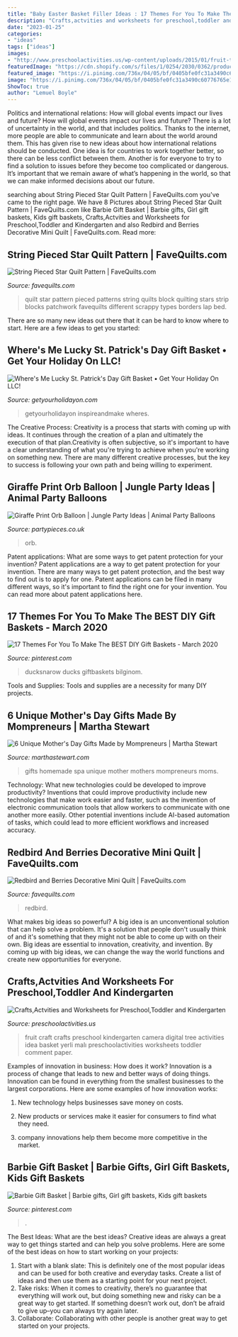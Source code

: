 ```yaml
---
title: "Baby Easter Basket Filler Ideas : 17 Themes For You To Make The Best Diy Gift Baskets"
description: "Crafts,actvities and worksheets for preschool,toddler and kindergarten"
date: "2023-01-25"
categories:
- "ideas"
tags: ["ideas"]
images:
- "http://www.preschoolactivities.us/wp-content/uploads/2015/01/fruit-tree-craft1.jpg"
featuredImage: "https://cdn.shopify.com/s/files/1/0254/2030/0362/products/34473-Giraffe-Print-Orb-Foil-Balloon-_each_7da0d464-50cb-40c7-ae11-952e508ef783_2400x.jpg?v=1593828033"
featured_image: "https://i.pinimg.com/736x/04/05/bf/0405bfe0fc31a3490c60776765e13f3f.jpg"
image: "https://i.pinimg.com/736x/04/05/bf/0405bfe0fc31a3490c60776765e13f3f.jpg"
ShowToc: true
author: "Lemuel Boyle"
---
```



Politics and international relations: How will global events impact our lives and future?
How will global events impact our lives and future? There is a lot of uncertainty in the world, and that includes politics. Thanks to the internet, more people are able to communicate and learn about the world around them. This has given rise to new ideas about how international relations should be conducted. 
One idea is for countries to work together better, so there can be less conflict between them. Another is for everyone to try to find a solution to issues before they become too complicated or dangerous. It’s important that we remain aware of what’s happening in the world, so that we can make informed decisions about our future.

	

		
searching about String Pieced Star Quilt Pattern | FaveQuilts.com you've came to the right page. We have 8 Pictures about String Pieced Star Quilt Pattern | FaveQuilts.com like Barbie Gift Basket | Barbie gifts, Girl gift baskets, Kids gift baskets, Crafts,Actvities and Worksheets for Preschool,Toddler and Kindergarten and also Redbird and Berries Decorative Mini Quilt | FaveQuilts.com. Read more:
		
    
## String Pieced Star Quilt Pattern | FaveQuilts.com

<img loading=lazy src="https://irepo.primecp.com/2015/06/225573/String-Pieced-Star-Quilt-Pattern_ExtraLarge1000_ID-1056747.jpg?v=1056747" onerror="this.onerror=null;this.src='https://tse3.mm.bing.net/th?id=OIP.rb3n3drnt8scwm55eOKQ1gHaJ3&amp;pid=15.1';" alt="String Pieced Star Quilt Pattern | FaveQuilts.com">

_Source: favequilts.com_

>quilt star pattern pieced patterns string quilts block quilting stars strip blocks patchwork favequilts different scrappy types borders lap bed. 

	

There are so many new ideas out there that it can be hard to know where to start. Here are a few ideas to get you started: 

    
## Where&#039;s Me Lucky St. Patrick&#039;s Day Gift Basket • Get Your Holiday On LLC!

<img loading=lazy src="https://i1.wp.com/www.getyourholidayon.com/wp-content/uploads/2017/02/Wheres-Me-Lucky-Lottery-Basket.jpg?fit=1000%2C1500&amp;ssl=1" onerror="this.onerror=null;this.src='https://tse4.mm.bing.net/th?id=OIP.5x21-Vhc0d5c23CERpB1dAHaLH&amp;pid=15.1';" alt="Where&#039;s Me Lucky St. Patrick&#039;s Day Gift Basket • Get Your Holiday On LLC!">

_Source: getyourholidayon.com_

>getyourholidayon inspireandmake wheres. 

	

The Creative Process:
Creativity is a process that starts with coming up with ideas. It continues through the creation of a plan and ultimately the execution of that plan.Creativity is often subjective, so it's important to have a clear understanding of what you're trying to achieve when you're working on something new. There are many different creative processes, but the key to success is following your own path and being willing to experiment.

    
## Giraffe Print Orb Balloon | Jungle Party Ideas | Animal Party Balloons

<img loading=lazy src="https://cdn.shopify.com/s/files/1/0254/2030/0362/products/34473-Giraffe-Print-Orb-Foil-Balloon-_each_7da0d464-50cb-40c7-ae11-952e508ef783_2400x.jpg?v=1593828033" onerror="this.onerror=null;this.src='https://tse3.mm.bing.net/th?id=OIP.AAPSKVbHOAA4X1GNe5HPEwHaHa&amp;pid=15.1';" alt="Giraffe Print Orb Balloon | Jungle Party Ideas | Animal Party Balloons">

_Source: partypieces.co.uk_

>orb. 

	

Patent applications: What are some ways to get patent protection for your invention?
Patent applications are a way to get patent protection for your invention. There are many ways to get patent protection, and the best way to find out is to apply for one. Patent applications can be filed in many different ways, so it's important to find the right one for your invention. You can read more about patent applications here.

    
## 17 Themes For You To Make The BEST DIY Gift Baskets - March 2020

<img loading=lazy src="https://i.pinimg.com/736x/28/67/2a/28672a2ed93be99adf506a23661c14f6.jpg" onerror="this.onerror=null;this.src='https://tse1.mm.bing.net/th?id=OIP.hspCXbKf3jroFvacBjP7LgHaJ4&amp;pid=15.1';" alt="17 Themes For You To Make The BEST DIY Gift Baskets - March 2020">

_Source: pinterest.com_

>ducksnarow ducks giftbaskets bilginom. 

	

Tools and Supplies:
Tools and supplies are a necessity for many DIY projects.

    
## 6 Unique Mother&#039;s Day Gifts Made By Mompreneurs | Martha Stewart

<img loading=lazy src="https://assets.marthastewart.com/styles/wmax-1500/d23/homemade-spa-gifts-0316/homemade-spa-gifts-0316.jpg?itok=6eA_DwBo" onerror="this.onerror=null;this.src='https://tse2.mm.bing.net/th?id=OIP.OeUbcRrWUkfELL2VEr0KQAHaHb&amp;pid=15.1';" alt="6 Unique Mother&#039;s Day Gifts Made by Mompreneurs | Martha Stewart">

_Source: marthastewart.com_

>gifts homemade spa unique mother mothers mompreneurs moms. 

	

Technology: What new technologies could be developed to improve productivity?
Inventions that could improve productivity include new technologies that make work easier and faster, such as the invention of electronic communication tools that allow workers to communicate with one another more easily. Other potential inventions include AI-based automation of tasks, which could lead to more efficient workflows and increased accuracy.

    
## Redbird And Berries Decorative Mini Quilt | FaveQuilts.com

<img loading=lazy src="http://irepo.primecp.com/2019/06/414741/Redbird-and-Berries-Decorative-Mini-Quilt_ExtraLarge1000_ID-3258572.jpg?v=3258572" onerror="this.onerror=null;this.src='https://tse1.mm.bing.net/th?id=OIP.1JycuQt8ppYKycSw1UcKxAHaKU&amp;pid=15.1';" alt="Redbird and Berries Decorative Mini Quilt | FaveQuilts.com">

_Source: favequilts.com_

>redbird. 

	

What makes big ideas so powerful?
A big idea is an unconventional solution that can help solve a problem. It's a solution that people don't usually think of and it's something that they might not be able to come up with on their own. Big ideas are essential to innovation, creativity, and invention. By coming up with big ideas, we can change the way the world functions and create new opportunities for everyone.

    
## Crafts,Actvities And Worksheets For Preschool,Toddler And Kindergarten

<img loading=lazy src="http://www.preschoolactivities.us/wp-content/uploads/2015/01/fruit-tree-craft1.jpg" onerror="this.onerror=null;this.src='https://tse2.mm.bing.net/th?id=OIP.5HMRkgI96gVYvuIgJW2OxgHaJ4&amp;pid=15.1';" alt="Crafts,Actvities and Worksheets for Preschool,Toddler and Kindergarten">

_Source: preschoolactivities.us_

>fruit craft crafts preschool kindergarten camera digital tree activities idea basket yerli malı preschoolactivities worksheets toddler comment paper. 

	

Examples of innovation in business: How does it work?
Innovation is a process of change that leads to new and better ways of doing things. Innovation can be found in everything from the smallest businesses to the largest corporations. Here are some examples of how innovation works:
1. New technology helps businesses save money on costs.

2. New products or services make it easier for consumers to find what they need.

3. company innovations help them become more competitive in the market.


    
## Barbie Gift Basket | Barbie Gifts, Girl Gift Baskets, Kids Gift Baskets

<img loading=lazy src="https://i.pinimg.com/736x/04/05/bf/0405bfe0fc31a3490c60776765e13f3f.jpg" onerror="this.onerror=null;this.src='https://tse1.mm.bing.net/th?id=OIP.YK-OWDePRaJ7KhpLr5TGQgHaHa&amp;pid=15.1';" alt="Barbie Gift Basket | Barbie gifts, Girl gift baskets, Kids gift baskets">

_Source: pinterest.com_

>. 

	

The Best Ideas: What are the best ideas?
Creative ideas are always a great way to get things started and can help you solve problems. Here are some of the best ideas on how to start working on your projects: 
1. Start with a blank slate: This is definitely one of the most popular ideas and can be used for both creative and everyday tasks. Create a list of ideas and then use them as a starting point for your next project. 
2. Take risks: When it comes to creativity, there’s no guarantee that everything will work out, but doing something new and risky can be a great way to get started. If something doesn’t work out, don’t be afraid to give up–you can always try again later. 
3. Collaborate: Collaborating with other people is another great way to get started on your projects.

